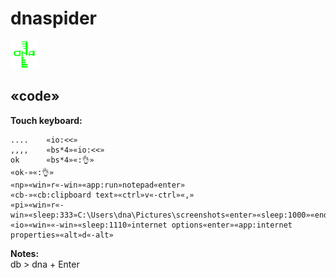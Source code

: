 # dnaspider

![alt text](https://github.com/dnaspider/dnaspider/blob/v2.2.4.3/dna.appx-DesktopAppConverter-dnaout/64PackageFiles/Assets/dna.44x44.png "dnaspider")


## «code»

**Touch keyboard:**<br>
```
....	«io:<<»
,,,,	«bs*4»«io:<<»
ok  	«bs*4»«:👌»
«ok-»«:👌»
«np»«win»r«-win»«app:run»notepad«enter»
«cb-»«cb:clipboard text»«ctrl»v«-ctrl»«,»
«pi»«win»r«-win»«sleep:333»C:\Users\dna\Pictures\screenshots«enter»«sleep:1000»«end»
«io»«win»«-win»«sleep:1110»internet options«enter»«app:internet properties»«alt»d«-alt»
```


**Notes:**<br>
db > dna + Enter
